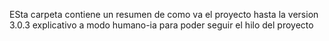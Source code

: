ESta carpeta contiene un resumen de como va el proyecto hasta la version 3.0.3 explicativo a modo humano-ia para poder seguir el hilo del proyecto
